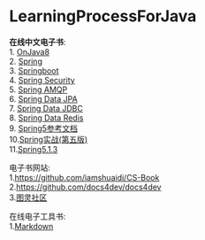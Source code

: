 # LearningProcessForJava  

**在线中文电子书**:  
    1. [OnJava8](https://lingcoder.gitee.io/onjava8)    
    2. [Spring](https://www.docs4dev.com/docs/zh/spring-framework/5.1.3.RELEASE/reference/core.html#beans)    
    3. [Springboot](https://www.docs4dev.com/docs/zh/spring-boot/2.1.1.RELEASE/reference)    
    4. [Spring Security](https://www.docs4dev.com/docs/zh/spring-security/5.1.2.RELEASE/reference)    
    5. [Spring AMQP](https://www.docs4dev.com/docs/zh/spring-amqp/2.1.2.RELEASE/reference)    
    6. [Spring Data JPA](https://www.docs4dev.com/docs/zh/spring-data-jpa/2.1.5.RELEASE/reference)    
    7. [Spring Data JDBC](https://www.docs4dev.com/docs/zh/spring-data-jdbc/1.0.5.RELEASE/reference)    
    8. [Spring Data Redis](https://www.docs4dev.com/docs/zh/spring-data-redis/2.1.5.RELEASE/reference)    
    9. [Spring5参考文档](https://docs.flydean.com/spring-framework-documentation5/)    
    10.[Spring实战(第五版)](https://potoyang.gitbook.io/spring-in-action-v5/)    
    11.[Spring5.1.3](https://github.com/DocsHome/spring-docs)    

电子书网站:  
    1.https://github.com/iamshuaidi/CS-Book    
    2.https://github.com/docs4dev/docs4dev    
    3.[图灵社区](https://www.ituring.com.cn/)  


在线电子工具书:  
    1.[Markdown](http://shouce.jb51.net/markdowns/article/syntax/paragraphs-and-line-breaks.html)    